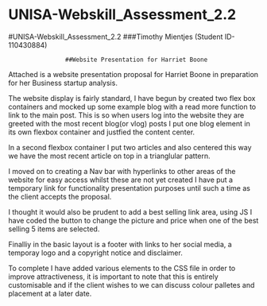# UNISA-Webskill_Assessment_2.2

#UNISA-Webskill_Assessment_2.2
###Timothy Mientjes (Student ID- 110430884)

                    ##Website Presentation for Harriet Boone

Attached is a website presentation proposal for Harriet Boone in preparation for her Business startup analysis.

The website display is fairly standard, I have begun by created two flex box containers and mocked up some example blog with a read more function to link to the main post. This is so when users log into the website they are greeted with the most recent blog(or vlog) posts I put one blog element in its own flexbox container and justfied the content center.

In a second flexbox container I put two articles and also centered this way we have the most recent article on top in a trianglular pattern.

I moved on to creating a Nav bar with hyperlinks to other areas of the website for easy access whilst these are not yet created I have put a temporary link for functionality presentation purposes until such a time as the client accepts the proposal.

I thought it would also be prudent to add a best selling link area, using JS I have coded the button to change the picture and price when one of the best selling 5 items are selected.

Finalliy in the basic layout is a footer with links to her social media, a temporay logo and a copyright notice and disclaimer.

To complete I have added various elements to the CSS file in order to improve attractiveness, it is important to note that this is entirely customisable and if the client wishes to we can discuss colour palletes and placement at a later date.
